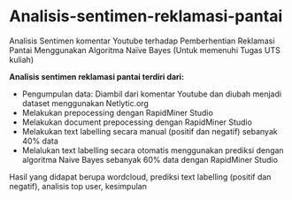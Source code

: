 # Analisis-sentimen-reklamasi-pantai
Analisis Sentimen komentar Youtube terhadap Pemberhentian Reklamasi Pantai  Menggunakan Algoritma Naïve Bayes (Untuk memenuhi Tugas UTS kuliah)

**Analisis sentimen reklamasi pantai terdiri dari:**
- Pengumpulan data: Diambil dari komentar Youtube dan diubah menjadi dataset menggunakan Netlytic.org
- Melakukan prepocessing dengan RapidMiner Studio
- Melakukan document prepocessing dengan RapidMiner Studio
- Melakukan text labelling secara manual (positif dan negatif) sebanyak 40% data
- Melalukan text labelling secara otomatis menggunakan prediksi dengan algoritma Naive Bayes sebanyak 60% data dengan RapidMiner Studio

 Hasil yang didapat berupa wordcloud, prediksi text labelling (positif dan negatif), analisis top user, kesimpulan

